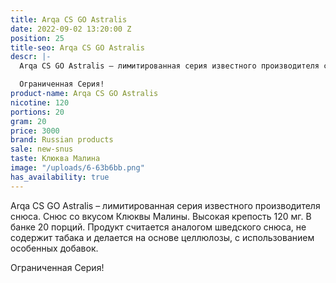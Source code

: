 ```yaml
---
title: Arqa CS GO Astralis
date: 2022-09-02 13:20:00 Z
position: 25
title-seo: Arqa CS GO Astralis
descr: |-
  Arqa CS GO Astralis – лимитированная серия известного производителя снюса. Снюс со вкусом голубики и черники. Высокая крепость 120 мг. В банке 20 порций. Продукт считается аналогом шведского снюса, не содержит табака и делается на основе целлюлозы, с использованием особенных добавок.

  Ограниченная Серия!
product-name: Arqa CS GO Astralis
nicotine: 120
portions: 20
gram: 20
price: 3000
brand: Russian products
sale: new-snus
taste: Клюква Малина
image: "/uploads/6-63b6bb.png"
has_availability: true
---
```


Arqa CS GO Astralis – лимитированная серия известного производителя снюса. Снюс со вкусом Клюквы Малины. Высокая крепость 120 мг. В банке 20 порций. Продукт считается аналогом шведского снюса, не содержит табака и делается на основе целлюлозы, с использованием особенных добавок.

Ограниченная Серия!